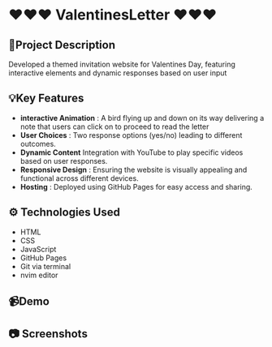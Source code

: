 # ❤️❤️❤️ ValentinesLetter ❤️❤️❤️

## 📝Project Description

Developed a themed invitation website for Valentines Day, featuring interactive
elements and dynamic responses based on user input

## 💡Key Features

- **interactive Animation** : A bird flying up and down on its way delivering a note
  that users can click on to proceed to read the letter
- **User Choices** : Two response options (yes/no) leading to different outcomes.
- **Dynamic Content**  Integration with YouTube to play specific videos based on user responses.
- **Responsive Design** : Ensuring the website is visually appealing and functional across different devices.
- **Hosting** : Deployed using GitHub Pages for easy access and sharing.

## ⚙️ Technologies Used
- HTML
- CSS
- JavaScript
- GitHub Pages
- Git via terminal
- nvim editor

## 📹Demo

## 📷 Screenshots
